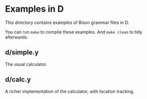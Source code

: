 # Examples in D

This directory contains examples of Bison grammar files in D.

You can run `make` to compile these examples.  And `make clean` to tidy
afterwards.

## d/simple.y
The usual calculator.

## d/calc.y
A richer implementation of the calculator, with location tracking.

<!---

Local Variables:
fill-column: 76
ispell-dictionary: "american"
End:

Copyright (C) 2018-2021 Free Software Foundation, Inc.

Permission is granted to copy, distribute and/or modify this document
under the terms of the GNU Free Documentation License, Version 1.3 or
any later version published by the Free Software Foundation; with no
Invariant Sections, with no Front-Cover Texts, and with no Back-Cover
Texts.  A copy of the license is included in the "GNU Free
Documentation License" file as part of this distribution.

# LocalWords:  mfcalc calc parsers yy
--->
